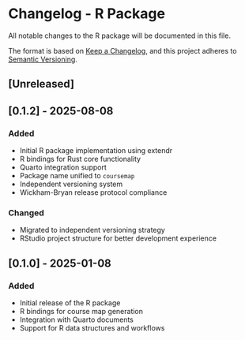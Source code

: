 # Changelog - R Package

All notable changes to the R package will be documented in this file.

The format is based on [Keep a Changelog](https://keepachangelog.com/en/1.0.0/),
and this project adheres to [Semantic Versioning](https://semver.org/spec/v2.0.0.html).

## [Unreleased]

## [0.1.2] - 2025-08-08

### Added
- Initial R package implementation using extendr
- R bindings for Rust core functionality
- Quarto integration support
- Package name unified to `coursemap`
- Independent versioning system
- Wickham-Bryan release protocol compliance

### Changed
- Migrated to independent versioning strategy
- RStudio project structure for better development experience

## [0.1.0] - 2025-01-08

### Added
- Initial release of the R package
- R bindings for course map generation
- Integration with Quarto documents
- Support for R data structures and workflows
